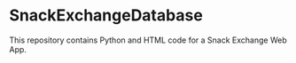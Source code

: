 # SnackExchangeDatabase
This repository contains Python and HTML code for a Snack Exchange Web App.
